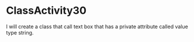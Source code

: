 # ClassActivity30
I will create a class that call text box that has a private attribute called value type string.
